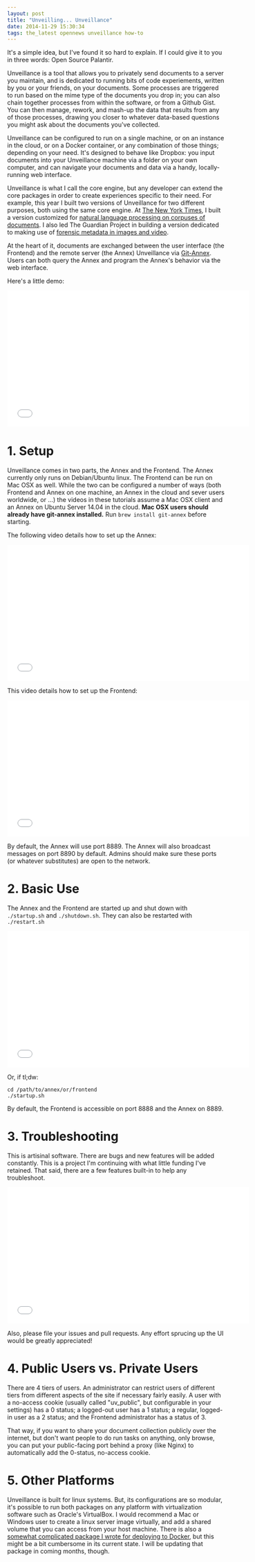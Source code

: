 ```yaml
---
layout: post
title: "Unveilling... Unveillance"
date: 2014-11-29 15:30:34
tags: the_latest opennews unveillance how-to
---
```


It's a simple idea, but I've found it so hard to explain.  If I could give it to you in three words: Open Source Palantir.

Unveillance is a tool that allows you to privately send documents to a server you maintain, and is dedicated to running bits of code experiements, written by you or your friends, on your documents.  Some processes are triggered to run based on the mime type of the documents you drop in; you can also chain together processes from within the software, or from a Github Gist.  You can then manage, rework, and mash-up the data that results from any of those processes, drawing you closer to whatever data-based questions you might ask about the documents you've collected.

Unveillance can be configured to run on a single machine, or on an instance in the cloud, or on a Docker container, or any combination of those things; depending on your need.  It's designed to behave like Dropbox: you input documents into your Unveillance machine via a folder on your own computer, and can navigate your documents and data via a handy, locally-running web interface.

Unveillance is what I call the core engine, but any developer can extend the core packages in order to create experiences specific to their need.  For example, this year I built two versions of Unveillance for two different purposes, both using the same core engine.  At [The New York Times][pilhofer_blog], I built a version customized for [natural language processing on corpuses of documents][uv_nyt].  I also led The Guardian Project in building a version dedicated to making use of [forensic metadata in images and video][uv_gp].

At the heart of it, documents are exchanged between the user interface (the Frontend) and the remote server (the Annex) Unveillance via [Git-Annex][git-annex].  Users can both query the Annex and program the Annex's behavior via the web interface.

Here's a little demo:

<iframe width="560" height="315" src="//www.youtube.com/embed/GC_gpu96iK4?rel=0" frameborder="0" allowfullscreen></iframe>

# 1. Setup

Unveillance comes in two parts, the Annex and the Frontend.  The Annex currently only runs on Debian/Ubuntu linux.  The Frontend can be run on Mac OSX as well.  While the two can be configured a number of ways (both Frontend and Annex on one machine, an Annex in the cloud and sever users worldwide, or ...) the videos in these tutorials assume a Mac OSX client and an Annex on Ubuntu Server 14.04 in the cloud.  __Mac OSX users should already have git-annex installed.__  Run `brew install git-annex` before starting.

The following video details how to set up the Annex:

<iframe width="560" height="315" src="//www.youtube.com/embed/EkEQwdWNYVY" frameborder="0" allowfullscreen></iframe>

This video details how to set up the Frontend:

<iframe width="560" height="315" src="//www.youtube.com/embed/CrHJ99ovIp0" frameborder="0" allowfullscreen></iframe>

By default, the Annex will use port 8889.  The Annex will also broadcast messages on port 8890 by default.  Admins should make sure these ports (or whatever substitutes) are open to the network.

# 2. Basic Use

The Annex and the Frontend are started up and shut down with `./startup.sh` and `./shutdown.sh`.  They can also be restarted with `./restart.sh`

<iframe width="560" height="315" src="//www.youtube.com/embed/-xNdsWEHTrw" frameborder="0" allowfullscreen></iframe>

Or, if tl;dw:

	cd /path/to/annex/or/frontend
	./startup.sh

By default, the Frontend is accessible on port 8888 and the Annex on 8889.

# 3. Troubleshooting

This is artisinal software.  There are bugs and new features will be added constantly.  This is a project I'm continuing with what little funding I've retained.  That said, there are a few features built-in to help any troubleshoot.

<iframe width="560" height="315" src="//www.youtube.com/embed/-L4O6epARf4" frameborder="0" allowfullscreen></iframe>

Also, please file your issues and pull requests.  Any effort sprucing up the UI would be greatly appreciated!

# 4. Public Users vs. Private Users

There are 4 tiers of users.  An administrator can restrict users of different tiers from different aspects of the site if necessary fairly easily.  A user with a no-access cookie (usually called "uv_public", but configurable in your settings) has a 0 status; a logged-out user has a 1 status; a regular, logged-in user as a 2 status; and the Frontend administrator has a status of 3. 

That way, if you want to share your document collection publicly over the internet, but don't want people to do run tasks on anything, only browse, you can put your public-facing port behind a proxy (like Nginx) to automatically add the 0-status, no-access cookie.

# 5. Other Platforms

Unveillance is built for linux systems.  But, its configurations are so modular, it's possible to run both packages on any platform with virtualization software such as Oracle's VirtualBox.  I would recommend a Mac or Windows user to create a linux server image virtually, and add a shared volume that you can access from your host machine.  There is also a [somewhat complicated package I wrote for deploying to Docker][uv_deploy], but this might be a bit cumbersome in its current state.  I will be updating that package in coming months, though.

[pilhofer_blog]: http://aronpilhofer.com/post/57733248022/from-documents-to-data-help-build-a-toolkit-for
[uv_nyt]: https://github.com/harlo/CompassAnnex
[uv_gp]: http://github.com/harlo/InformaAnnex
[git-annex]: https://git-annex.branchable.com
[uv_deploy]: http://github.com/harlo/UnveillanceDeploy